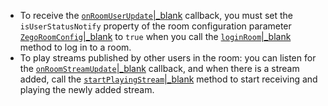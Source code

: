 <div class="mk-warning">

- To receive the [`onRoomUserUpdate`\|_blank](@onRoomUserUpdate) callback, you must set the `isUserStatusNotify` property of the room configuration parameter [`ZegoRoomConfig`\|_blank](@-ZegoRoomConfig) to `true` when you call the [`loginRoom`\|_blank](@loginRoom) method to log in to a room.
- To play streams published by other users in the room: you can listen for the [`onRoomStreamUpdate`\|_blank](@onRoomStreamUpdate) callback, and when there is a stream added, call the [`startPlayingStream`\|_blank](@startPlayingStream) method to start receiving and playing the newly added stream.
</div>





